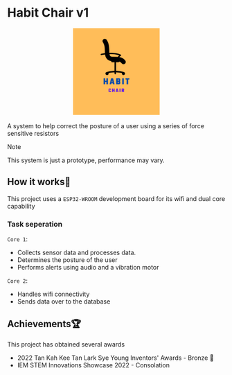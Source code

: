 # Habit Chair v1
<p align="center">
    <img src="/include/Habit%20Chair%20Logo.png" alt="logo" width="200"/>
</p>

A system to help correct the posture of a user using a series of force sensitive resistors

> [!NOTE]
> This system is just a prototype, performance may vary.

## How it works🤔
This project uses a ```ESP32-WROOM``` development board for its wifi and dual core capability

### Task seperation
```Core 1```:
- Collects sensor data and processes data.
- Determines the posture of the user
- Performs alerts using audio and a vibration motor

```Core 2```:
- Handles wifi connectivity
- Sends data over to the database

## Achievements🏆
This project has obtained several awards
- 2022 Tan Kah Kee Tan Lark Sye Young Inventors' Awards - Bronze 🥉
- IEM STEM Innovations Showcase 2022 - Consolation